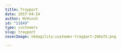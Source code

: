 ```yaml
---
title: Trayport
date: 2017-04-24
author: MrHinsh
id: "11849"
type: customers
slug: trayport
coverImage: nkdagility-customer-trayport-200x75.png

---
```







